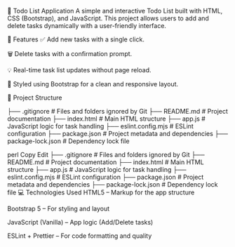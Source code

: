 📝 Todo List Application
A simple and interactive Todo List built with HTML, CSS (Bootstrap), and JavaScript. This project allows users to add and delete tasks dynamically with a user-friendly interface.

🚀 Features
✅ Add new tasks with a single click.

🗑️ Delete tasks with a confirmation prompt.

💡 Real-time task list updates without page reload.

🎨 Styled using Bootstrap for a clean and responsive layout.

📁 Project Structure

├── .gitignore               # Files and folders ignored by Git
├── README.md                # Project documentation
├── index.html               # Main HTML structure
├── app.js                   # JavaScript logic for task handling
├── eslint.config.mjs        # ESLint configuration
├── package.json             # Project metadata and dependencies
├── package-lock.json        # Dependency lock file


perl
Copy
Edit
├── .gitignore               # Files and folders ignored by Git
├── README.md                # Project documentation
├── index.html               # Main HTML structure
├── app.js                   # JavaScript logic for task handling
├── eslint.config.mjs        # ESLint configuration
├── package.json             # Project metadata and dependencies
├── package-lock.json        # Dependency lock file
💻 Technologies Used
HTML5 – Markup for the app structure

Bootstrap 5 – For styling and layout

JavaScript (Vanilla) – App logic (Add/Delete tasks)

ESLint + Prettier – For code formatting and quality
